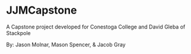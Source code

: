 # JJMCapstone
A Capstone project developed for Conestoga College and David Gleba of Stackpole

By: Jason Molnar, Mason Spencer, & Jacob Gray
